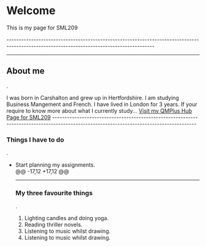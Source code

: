 <h1>Welcome</h1>
<p>This is my page for SML209</p>
<!-- REMOVE THE DASHED LINES -->
------------------------------------------------------------------------------------------------------------------------------------------
 <hr>
<h2> About me </h2>.
 <p> I was born in Carshalton and grew up in Hertfordshire. I am studying Business Mangement and French. I have lived in London for 3 years. If your require to know more about what I currently study...
<a href="https://hub.qmplus.qmul.ac.uk/view/view.php?profile=ml15258&page=sml209-computers-and-languages-2018-lauren"> Visit my QMPlus Hub Page for SML209</a> 
 <!-- REMOVE THE DASHED LINES -->
----------------------------------------------------------------------------------------------------------------------------------------
 <h3> Things I have to do </h3>.
<ul>
<li> Start planning my assignments.</li>
@@ -17,12 +17,12 @@
 <!-- MAKE SURE YOU CLOSE THE <ul> TAG - </ul> -->
 
 <!-- REMOVE THE DASHED LINES -->
 -----------------------------------------------------------------------------------------------------------------------------------------
 
 <h3> My three favourite things </h3>.
 <ol>
 <li> Lighting candles and doing yoga. </li>
 <li> Reading thriller novels. </li>
 <li> Listening to music whilst drawing. </li>
 <li> Listening to music whilst drawing. </ol>
  
<!-- MAKE SURE YOU CLOSE THE <ol> TAG - </ol> -->
